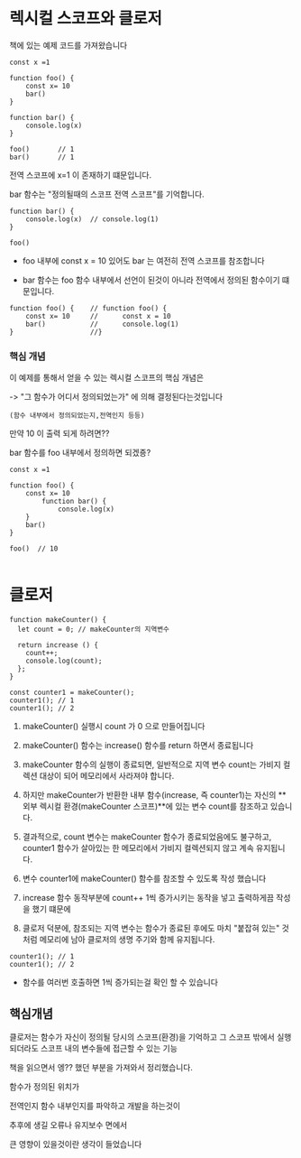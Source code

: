 # 렉시컬 스코프와  클로저

책에 있는 예제 코드를 가져왔습니다

```
const x =1

function foo() {
    const x= 10
    bar()
}

function bar() {
    console.log(x)
}

foo()       // 1
bar()       // 1
```

전역 스코프에 x=1 이 존재하기 떄문입니다.

bar 함수는 "정의될때의 스코프 전역 스코프"를 기억합니다.
```
function bar() {
    console.log(x)  // console.log(1)
}
```
```
foo()
```

+ foo 내부에 const x = 10 있어도 bar 는 여전히 전역 스코프를 참조합니다

+ bar 함수는 foo 함수 내부에서 선언이 된것이 아니라 전역에서 정의된 함수이기 떄문입니다.

```
function foo() {    // function foo() {
    const x= 10     //      const x = 10
    bar()           //      console.log(1)
}                   //}
```


### 핵심 개념

이 예제를 통해서 얻을 수 있는 렉시컬 스코프의 핵심 개념은 

-> "그 함수가 어디서 정의되었는가" 에 의해 결정된다는것입니다
   
    (함수 내부에서 정의되었는지,전역인지 등등)

만약 10 이 출력 되게 하려면??

bar 함수를 foo 내부에서 정의하면 되겠죵?

```
const x =1

function foo() {
    const x= 10
        function bar() {
            console.log(x)
    }
    bar()
}

foo()  // 10


```

# 클로저 

```
function makeCounter() {
  let count = 0; // makeCounter의 지역변수

  return increase () {
    count++;
    console.log(count);
  };
}

const counter1 = makeCounter();
counter1(); // 1
counter1(); // 2
```

1. makeCounter() 실행시 count 가 0 으로 만들어집니다
2. makeCounter() 함수는  increase() 함수를 return 하면서 종료됩니다
3. makeCounter 함수의 실행이 종료되면, 일반적으로 지역 변수 count는 가비지 컬렉션 대상이 되어 메모리에서 사라져야 합니다.

4. 하지만 makeCounter가 반환한 내부 함수(increase, 즉 counter1)는 자신의 **외부 렉시컬 환경(makeCounter 스코프)**에 있는 변수 count를 참조하고 있습니다.

5. 결과적으로, count 변수는 makeCounter 함수가 종료되었음에도 불구하고, counter1 함수가 살아있는 한 메모리에서 가비지 컬렉션되지 않고 계속 유지됩니다.

6. 변수 counter1에 makeCounter() 함수를 참조할 수 있도록 작성 했습니다

7. increase 함수 동작부분에 count++ 1씩 증가시키는 동작을 넣고 출력하게끔 작성을 했기 떄문에 

8. 클로저 덕분에, 참조되는 지역 변수는 함수가 종료된 후에도 마치 "붙잡혀 있는" 것처럼 메모리에 남아 클로저의 생명 주기와 함께 유지됩니다.

```
counter1(); // 1
counter1(); // 2
```

+ 함수를 여러번 호출하면 1씩 증가되는걸 확인 할 수 있습니다 

## 핵심개념

클로저는 함수가 자신이 정의될 당시의 스코프(환경)을 기억하고 그 스코프 밖에서 실행 되더라도 스코프 내의 변수들에 접근할 수 있는 기능

책을 읽으면서 엥?? 했던 부분을 가져와서 정리했습니다.

함수가 정의된 위치가

전역인지 함수 내부인지를 파악하고 개발을 하는것이 

추후에 생길 오류나 유지보수 면에서 

큰 영향이 있을것이란 생각이 들었습니다  